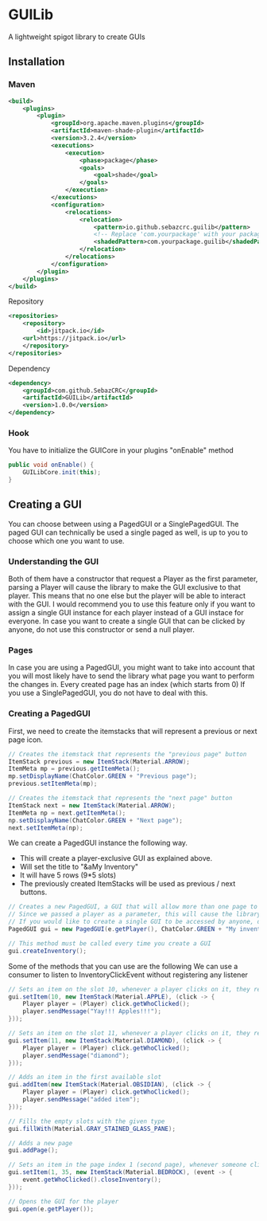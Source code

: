 # GUILib
 A lightweight spigot library to create GUIs

## Installation
### Maven
```xml
<build>
    <plugins>
        <plugin>
            <groupId>org.apache.maven.plugins</groupId>
            <artifactId>maven-shade-plugin</artifactId>
            <version>3.2.4</version>
            <executions>
                <execution>
                    <phase>package</phase>
                    <goals>
                        <goal>shade</goal>
                    </goals>
                </execution>
            </executions>
            <configuration>
                <relocations>
                    <relocation>
                        <pattern>io.github.sebazcrc.guilib</pattern>
                        <!-- Replace 'com.yourpackage' with your package ! -->
                        <shadedPattern>com.yourpackage.guilib</shadedPattern>
                    </relocation>
                </relocations>
            </configuration>
        </plugin>
    </plugins>
</build>
```
Repository
```xml
<repositories>
    <repository>
        <id>jitpack.io</id>
	<url>https://jitpack.io</url>
    </repository>
</repositories>
```

Dependency
```xml
<dependency>
    <groupId>com.github.SebazCRC</groupId>
    <artifactId>GUILib</artifactId>
    <version>1.0.0</version>
</dependency>
```

### Hook
You have to initialize the GUICore in your plugins "onEnable" method

```java
public void onEnable() {
    GUILibCore.init(this);
}
```

## Creating a GUI
You can choose between using a PagedGUI or a SinglePagedGUI.
The paged GUI can technically be used a single paged as well, is up to you to choose which one you want to use.

### Understanding the GUI
Both of them have a constructor that request a Player as the first parameter, parsing a Player will cause the library to make the GUI exclusive to that player.
This means that no one else but the player will be able to interact with the GUI.
I would recommend you to use this feature only if you want to assign a single GUI instance for each player instead of a GUI instace for everyone.
In case you want to create a single GUI that can be clicked by anyone, do not use this constructor or send a null player.

### Pages
In case you are using a PagedGUI, you might want to take into account that you will most likely have to send the library what page you want to perform the changes in.
Every created page has an index (which starts from 0)
If you use a SinglePagedGUI, you do not have to deal with this.

### Creating a PagedGUI
First, we need to create the itemstacks that will represent a previous or next page icon.
```java
// Creates the itemstack that represents the "previous page" button
ItemStack previous = new ItemStack(Material.ARROW);
ItemMeta mp = previous.getItemMeta();
mp.setDisplayName(ChatColor.GREEN + "Previous page");
previous.setItemMeta(mp);

// Creates the itemstack that represents the "next page" button
ItemStack next = new ItemStack(Material.ARROW);
ItemMeta np = next.getItemMeta();
np.setDisplayName(ChatColor.GREEN + "Next page");
next.setItemMeta(np);
```

We can create a PagedGUI instance the following way.
* This will create a player-exclusive GUI as explained above.
* Will set the title to "&aMy Inventory"
* It will have 5 rows (9*5 slots)
* The previously created ItemStacks will be used as previous / next buttons.

```java
// Creates a new PagedGUI, a GUI that will allow more than one page to be used.
// Since we passed a player as a parameter, this will cause the library to make this GUI exclusive for this player.
// If you would like to create a single GUI to be accessed by anyone, do not pass a player as a parameter.
PagedGUI gui = new PagedGUI(e.getPlayer(), ChatColor.GREEN + "My inventory", 5, previous, next);

// This method must be called every time you create a GUI
gui.createInventory();
```

Some of the methods that you can use are the following
We can use a consumer to listen to InventoryClickEvent without registering any listener

```java
// Sets an item on the slot 10, whenever a player clicks on it, they receive a message
gui.setItem(10, new ItemStack(Material.APPLE), (click -> {
    Player player = (Player) click.getWhoClicked();
    player.sendMessage("Yay!!! Apples!!!");
}));

// Sets an item on the slot 11, whenever a player clicks on it, they receive a message
gui.setItem(11, new ItemStack(Material.DIAMOND), (click -> {
    Player player = (Player) click.getWhoClicked();
    player.sendMessage("diamond");
}));

// Adds an item in the first available slot
gui.addItem(new ItemStack(Material.OBSIDIAN), (click -> {
    Player player = (Player) click.getWhoClicked();
    player.sendMessage("added item");
}));

// Fills the empty slots with the given type
gui.fillWith(Material.GRAY_STAINED_GLASS_PANE);

// Adds a new page
gui.addPage();

// Sets an item in the page index 1 (second page), whenever someone clicks their inventory is closed
gui.setItem(1, 35, new ItemStack(Material.BEDROCK), (event -> {
    event.getWhoClicked().closeInventory();
}));

// Opens the GUI for the player
gui.open(e.getPlayer());
```


